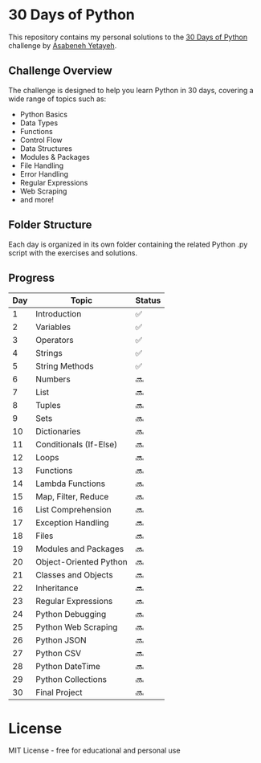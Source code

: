 # 30 Days of Python

This repository contains my personal solutions to the [30 Days of Python](https://github.com/Asabeneh/30-Days-Of-Python) challenge by [Asabeneh Yetayeh](https://github.com/Asabeneh).

## Challenge Overview

The challenge is designed to help you learn Python in 30 days, covering a wide range of topics such as:

- Python Basics
- Data Types
- Functions
- Control Flow
- Data Structures
- Modules & Packages
- File Handling
- Error Handling
- Regular Expressions
- Web Scraping
- and more!

## Folder Structure

Each day is organized in its own folder containing the related Python .py script with the exercises and solutions.

## Progress

| Day | Topic                   | Status |
|-----|-------------------------|--------|
| 1   | Introduction            | ✅     |
| 2   | Variables               | ✅     |
| 3   | Operators               | ✅     |
| 4   | Strings                 | ✅     |
| 5   | String Methods          | ✅     |
| 6   | Numbers                 | 🔜     |
| 7   | List                    | 🔜     |
| 8   | Tuples                  | 🔜     |
| 9   | Sets                    | 🔜     |
| 10  | Dictionaries            | 🔜     |
| 11  | Conditionals (If-Else)  | 🔜     |
| 12  | Loops                   | 🔜     |
| 13  | Functions               | 🔜     |
| 14  | Lambda Functions        | 🔜     |
| 15  | Map, Filter, Reduce     | 🔜     |
| 16  | List Comprehension      | 🔜     |
| 17  | Exception Handling      | 🔜     |
| 18  | Files                   | 🔜     |
| 19  | Modules and Packages    | 🔜     |
| 20  | Object-Oriented Python  | 🔜     |
| 21  | Classes and Objects     | 🔜     |
| 22  | Inheritance             | 🔜     |
| 23  | Regular Expressions     | 🔜     |
| 24  | Python Debugging        | 🔜     |
| 25  | Python Web Scraping     | 🔜     |
| 26  | Python JSON             | 🔜     |
| 27  | Python CSV              | 🔜     |
| 28  | Python DateTime         | 🔜     |
| 29  | Python Collections      | 🔜     |
| 30  | Final Project           | 🔜     |

# License
MIT License - free for educational and personal use
